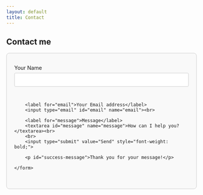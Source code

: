 ```yaml
---
layout: default
title: Contact
---
```

## Contact me

<style>
    .contact-form {
        max-width: 500px;
        margin: 0 auto;
        padding: 20px;
        border: 1px solid #ccc;
        border-radius: 8px;
        background-color: #f9f9f9;
    }
    .contact-form form {
        display: flex;
        flex-direction: column;
    }
    .contact-form label {
        margin-top: 10px;
        margin-bottom: 5px;
    }
    .contact-form input[type="text"],
    .contact-form input[type="email"],
    .contact-form textarea {
        width: 100%;
        padding: 10px;
        margin-bottom: 10px;
        border: 1px solid #ccc;
        border-radius: 4px;
        box-sizing: border-box;
    }
    .contact-form input[type="submit"] {
        width: 100%;
        padding: 10px;
        border: none;
        border-radius: 4px;
        background-color: #134074;
        color: white;
        cursor: pointer;
        margin-top: 10px;
        align-self: center;
    }
    .contact-form input[type="submit"]:hover {
        background-color: #BBC5AA;
        color: #134074;
    }
</style>

<div class="contact-form">
    <form action="https://formspree.io/f/mwpvkwde" method="POST">
        <label for="name">Your Name</label>
        <input type="text" id="name" name="name"> <br>

        <label for="email">Your Email address</label>
        <input type="email" id="email" name="email"><br>
        
        <label for="message">Message</label>
        <textarea id="message" name="message">How can I help you?</textarea><br>
        <br>
        <input type="submit" value="Send" style="font-weight: bold;">

        <p id="success-message">Thank you for your message!</p>
            
    </form>
</div>
